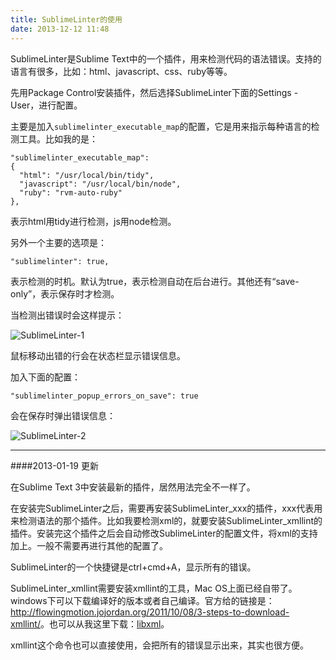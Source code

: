 ```yaml
---
title: SublimeLinter的使用
date: 2013-12-12 11:48
---
```

SublimeLinter是Sublime Text中的一个插件，用来检测代码的语法错误。支持的语言有很多，比如：html、javascript、css、ruby等等。

先用Package Control安装插件，然后选择SublimeLinter下面的Settings - User，进行配置。

主要是加入`sublimelinter_executable_map`的配置，它是用来指示每种语言的检测工具。比如我的是：

    "sublimelinter_executable_map":
    {
      "html": "/usr/local/bin/tidy",
      "javascript": "/usr/local/bin/node",
      "ruby": "rvm-auto-ruby"
    },

表示html用tidy进行检测，js用node检测。

另外一个主要的选项是：
  
    "sublimelinter": true,

表示检测的时机。默认为true，表示检测自动在后台进行。其他还有“save-only”，表示保存时才检测。

当检测出错误时会这样提示：

![SublimeLinter-1](/images/articles/SublimeLinter-1.png)

鼠标移动出错的行会在状态栏显示错误信息。

加入下面的配置：

    "sublimelinter_popup_errors_on_save": true

会在保存时弹出错误信息：

![SublimeLinter-2](/images/articles/SublimeLinter-2.png)

------------------------------------------------------------

####2013-01-19 更新

在Sublime Text 3中安装最新的插件，居然用法完全不一样了。

在安装完SublimeLinter之后，需要再安装SublimeLinter_xxx的插件，xxx代表用来检测语法的那个插件。比如我要检测xml的，就要安装SublimeLinter_xmllint的插件。安装完这个插件之后会自动修改SublimeLinter的配置文件，将xml的支持加上。一般不需要再进行其他的配置了。

SublimeLinter的一个快捷键是ctrl+cmd+A，显示所有的错误。

SublimeLinter_xmllint需要安装xmllint的工具，Mac OS上面已经自带了。windows下可以下载编译好的版本或者自己编译。官方给的链接是：<http://flowingmotion.jojordan.org/2011/10/08/3-steps-to-download-xmllint/>。也可以从我这里下载：[libxml](/attachment/libxml.zip)。

xmllint这个命令也可以直接使用，会把所有的错误显示出来，其实也很方便。